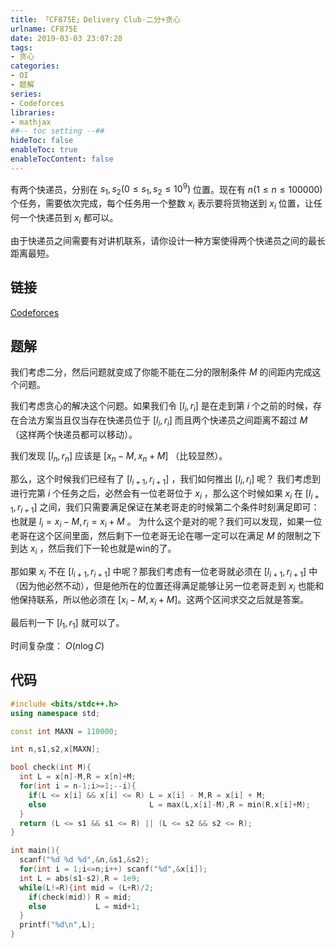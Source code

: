 ```yaml
---
title: 「CF875E」Delivery Club-二分+贪心
urlname: CF875E
date: 2019-03-03 23:07:28
tags:
- 贪心
categories: 
- OI
- 题解
series:
- Codeforces
libraries:
- mathjax 
##-- toc setting --##
hideToc: false
enableToc: true
enableTocContent: false
---
```


有两个快递员，分别在 $s_1, s_2(0\le s_1,s_2\le 10^9)$ 位置。现在有 $n(1\le n\le 100000)$ 个任务，需要依次完成，每个任务用一个整数 $x_i$ 表示要将货物送到 $x_i$ 位置，让任何一个快递员到 $x_i$ 都可以。

由于快递员之间需要有对讲机联系，请你设计一种方案使得两个快递员之间的最长距离最短。

<!--more-->

## 链接

[Codeforces](http://codeforces.com/problemset/problem/875/E)

## 题解

我们考虑二分，然后问题就变成了你能不能在二分的限制条件 $M$ 的间距内完成这个问题。

我们考虑贪心的解决这个问题。如果我们令 $[l_i,r_i]$ 是在走到第 $i$ 个之前的时候，存在合法方案当且仅当存在快递员位于 $[l_i,r_i]$ 而且两个快递员之间距离不超过 $M$ （这样两个快递员都可以移动）。

我们发现 $[l_n,r_n]$ 应该是 $[x_n-M,x_n+M]$ （比较显然）。

那么，这个时候我们已经有了 $[l _ {i+1},r _ {i+1}]$ ，我们如何推出 $[l _ {i},r_i]$ 呢？
我们考虑到进行完第 $i$ 个任务之后，必然会有一位老哥位于 $x_i$ ，那么这个时候如果 $x_i$ 在 $[l _ {i+1},r _ {i+1}]$ 之间，我们只需要满足保证在某老哥走的时候第二个条件时刻满足即可：也就是 $l_i = x_i - M,r_i = x_i+M$ 。 为什么这个是对的呢？我们可以发现，如果一位老哥在这个区间里面，然后剩下一位老哥无论在哪一定可以在满足 $M$ 的限制之下到达 $x_i$ ，然后我们下一轮也就是win的了。

那如果 $x_i$ 不在 $[l _ {i+1},r _ {i+1}]$ 中呢？那我们考虑有一位老哥就必须在 $[l _ {i+1},r _ {i+1}]$ 中（因为他必然不动），但是他所在的位置还得满足能够让另一位老哥走到 $x_i$ 也能和他保持联系，所以他必须在 $[x_i-M,x_i+M]$。这两个区间求交之后就是答案。

最后判一下 $[l_1,r_1]$ 就可以了。

时间复杂度： $O(n \log C)$

## 代码


```cpp
#include <bits/stdc++.h>
using namespace std;

const int MAXN = 110000;

int n,s1,s2,x[MAXN];

bool check(int M){
  int L = x[n]-M,R = x[n]+M;
  for(int i = n-1;i>=1;--i){
    if(L <= x[i] && x[i] <= R) L = x[i] - M,R = x[i] + M;
    else                       L = max(L,x[i]-M),R = min(R,x[i]+M);   
  }
  return (L <= s1 && s1 <= R) || (L <= s2 && s2 <= R);
}

int main(){
  scanf("%d %d %d",&n,&s1,&s2);
  for(int i = 1;i<=n;i++) scanf("%d",&x[i]);
  int L = abs(s1-s2),R = 1e9;
  while(L!=R){int mid = (L+R)/2;
    if(check(mid)) R = mid;
    else           L = mid+1; 
  }
  printf("%d\n",L);
}
```

